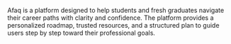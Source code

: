 Afaq is a platform designed to help students and fresh graduates navigate their career paths with clarity and confidence. The platform provides a personalized roadmap, trusted resources, and a structured plan to guide users step by step toward their professional goals.
